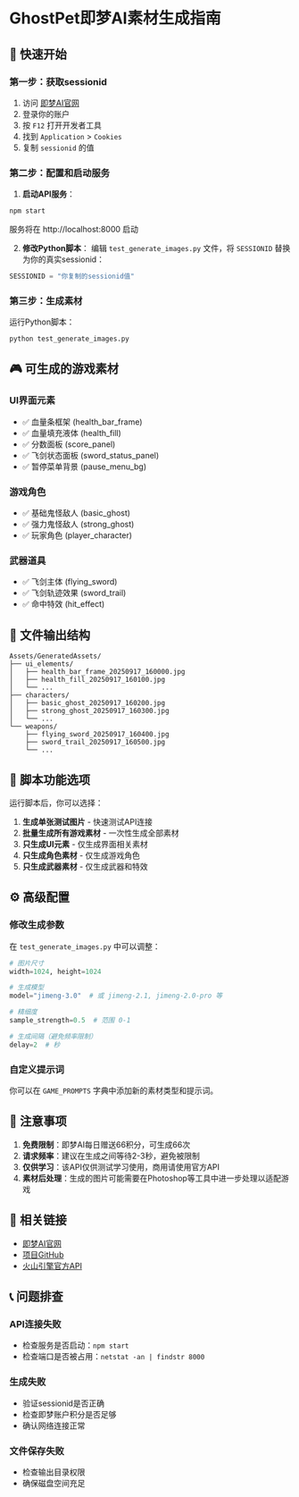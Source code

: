 # GhostPet即梦AI素材生成指南

## 🚀 快速开始

### 第一步：获取sessionid
1. 访问 [即梦AI官网](https://jimeng.jianying.com/)
2. 登录你的账户
3. 按 `F12` 打开开发者工具
4. 找到 `Application` > `Cookies`
5. 复制 `sessionid` 的值

### 第二步：配置和启动服务

1. **启动API服务**：
```bash
npm start
```
服务将在 http://localhost:8000 启动

2. **修改Python脚本**：
编辑 `test_generate_images.py` 文件，将 `SESSIONID` 替换为你的真实sessionid：
```python
SESSIONID = "你复制的sessionid值"
```

### 第三步：生成素材

运行Python脚本：
```bash
python test_generate_images.py
```

## 🎮 可生成的游戏素材

### UI界面元素
- ✅ 血量条框架 (health_bar_frame)
- ✅ 血量填充液体 (health_fill) 
- ✅ 分数面板 (score_panel)
- ✅ 飞剑状态面板 (sword_status_panel)
- ✅ 暂停菜单背景 (pause_menu_bg)

### 游戏角色
- ✅ 基础鬼怪敌人 (basic_ghost)
- ✅ 强力鬼怪敌人 (strong_ghost)
- ✅ 玩家角色 (player_character)

### 武器道具
- ✅ 飞剑主体 (flying_sword)
- ✅ 飞剑轨迹效果 (sword_trail)
- ✅ 命中特效 (hit_effect)

## 📁 文件输出结构

```
Assets/GeneratedAssets/
├── ui_elements/
│   ├── health_bar_frame_20250917_160000.jpg
│   ├── health_fill_20250917_160100.jpg
│   └── ...
├── characters/
│   ├── basic_ghost_20250917_160200.jpg
│   ├── strong_ghost_20250917_160300.jpg
│   └── ...
└── weapons/
    ├── flying_sword_20250917_160400.jpg
    ├── sword_trail_20250917_160500.jpg
    └── ...
```

## 🔧 脚本功能选项

运行脚本后，你可以选择：

1. **生成单张测试图片** - 快速测试API连接
2. **批量生成所有游戏素材** - 一次性生成全部素材
3. **只生成UI元素** - 仅生成界面相关素材
4. **只生成角色素材** - 仅生成游戏角色
5. **只生成武器素材** - 仅生成武器和特效

## ⚙️ 高级配置

### 修改生成参数
在 `test_generate_images.py` 中可以调整：

```python
# 图片尺寸
width=1024, height=1024

# 生成模型 
model="jimeng-3.0"  # 或 jimeng-2.1, jimeng-2.0-pro 等

# 精细度
sample_strength=0.5  # 范围 0-1

# 生成间隔（避免频率限制）
delay=2  # 秒
```

### 自定义提示词
你可以在 `GAME_PROMPTS` 字典中添加新的素材类型和提示词。

## 🚨 注意事项

1. **免费限制**：即梦AI每日赠送66积分，可生成66次
2. **请求频率**：建议在生成之间等待2-3秒，避免被限制
3. **仅供学习**：该API仅供测试学习使用，商用请使用官方API
4. **素材后处理**：生成的图片可能需要在Photoshop等工具中进一步处理以适配游戏

## 🔗 相关链接

- [即梦AI官网](https://jimeng.jianying.com/)
- [项目GitHub](https://github.com/LLM-Red-Team/jimeng-free-api)
- [火山引擎官方API](https://developer.volcengine.com/)

## 📞 问题排查

### API连接失败
- 检查服务是否启动：`npm start`
- 检查端口是否被占用：`netstat -an | findstr 8000`

### 生成失败
- 验证sessionid是否正确
- 检查即梦账户积分是否足够
- 确认网络连接正常

### 文件保存失败
- 检查输出目录权限
- 确保磁盘空间充足
